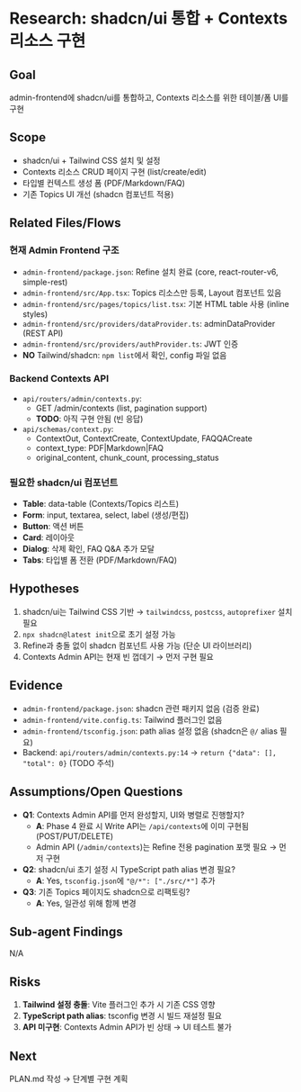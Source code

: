 # Research: shadcn/ui 통합 + Contexts 리소스 구현

## Goal
admin-frontend에 shadcn/ui를 통합하고, Contexts 리소스를 위한 테이블/폼 UI를 구현

## Scope
- shadcn/ui + Tailwind CSS 설치 및 설정
- Contexts 리소스 CRUD 페이지 구현 (list/create/edit)
- 타입별 컨텍스트 생성 폼 (PDF/Markdown/FAQ)
- 기존 Topics UI 개선 (shadcn 컴포넌트 적용)

## Related Files/Flows

### 현재 Admin Frontend 구조
- `admin-frontend/package.json`: Refine 설치 완료 (core, react-router-v6, simple-rest)
- `admin-frontend/src/App.tsx`: Topics 리소스만 등록, Layout 컴포넌트 있음
- `admin-frontend/src/pages/topics/list.tsx`: 기본 HTML table 사용 (inline styles)
- `admin-frontend/src/providers/dataProvider.ts`: adminDataProvider (REST API)
- `admin-frontend/src/providers/authProvider.ts`: JWT 인증
- **NO** Tailwind/shadcn: `npm list`에서 확인, config 파일 없음

### Backend Contexts API
- `api/routers/admin/contexts.py`:
  - GET /admin/contexts (list, pagination support)
  - **TODO**: 아직 구현 안됨 (빈 응답)
- `api/schemas/context.py`:
  - ContextOut, ContextCreate, ContextUpdate, FAQQACreate
  - context_type: PDF|Markdown|FAQ
  - original_content, chunk_count, processing_status

### 필요한 shadcn/ui 컴포넌트
- **Table**: data-table (Contexts/Topics 리스트)
- **Form**: input, textarea, select, label (생성/편집)
- **Button**: 액션 버튼
- **Card**: 레이아웃
- **Dialog**: 삭제 확인, FAQ Q&A 추가 모달
- **Tabs**: 타입별 폼 전환 (PDF/Markdown/FAQ)

## Hypotheses
1. shadcn/ui는 Tailwind CSS 기반 → `tailwindcss`, `postcss`, `autoprefixer` 설치 필요
2. `npx shadcn@latest init`으로 초기 설정 가능
3. Refine과 충돌 없이 shadcn 컴포넌트 사용 가능 (단순 UI 라이브러리)
4. Contexts Admin API는 현재 빈 껍데기 → 먼저 구현 필요

## Evidence
- `admin-frontend/package.json`: shadcn 관련 패키지 없음 (검증 완료)
- `admin-frontend/vite.config.ts`: Tailwind 플러그인 없음
- `admin-frontend/tsconfig.json`: path alias 설정 없음 (shadcn은 `@/` alias 필요)
- Backend: `api/routers/admin/contexts.py:14` → `return {"data": [], "total": 0}` (TODO 주석)

## Assumptions/Open Questions
- **Q1**: Contexts Admin API를 먼저 완성할지, UI와 병렬로 진행할지?
  - **A**: Phase 4 완료 시 Write API는 `/api/contexts`에 이미 구현됨 (POST/PUT/DELETE)
  - Admin API (`/admin/contexts`)는 Refine 전용 pagination 포맷 필요 → 먼저 구현
- **Q2**: shadcn/ui 초기 설정 시 TypeScript path alias 변경 필요?
  - **A**: Yes, `tsconfig.json`에 `"@/*": ["./src/*"]` 추가
- **Q3**: 기존 Topics 페이지도 shadcn으로 리팩토링?
  - **A**: Yes, 일관성 위해 함께 변경

## Sub-agent Findings
N/A

## Risks
1. **Tailwind 설정 충돌**: Vite 플러그인 추가 시 기존 CSS 영향
2. **TypeScript path alias**: tsconfig 변경 시 빌드 재설정 필요
3. **API 미구현**: Contexts Admin API가 빈 상태 → UI 테스트 불가

## Next
PLAN.md 작성 → 단계별 구현 계획
